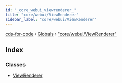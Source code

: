 ```yaml
---
id: "_core_webui_viewrenderer_"
title: "core/webui/ViewRenderer"
sidebar_label: "core/webui/ViewRenderer"
---
```


[cds-for-code](../index.md) › [Globals](../globals.md) › ["core/webui/ViewRenderer"](_core_webui_viewrenderer_.md)

## Index

### Classes

* [ViewRenderer](../classes/_core_webui_viewrenderer_.viewrenderer.md)
